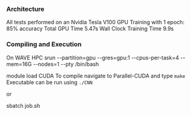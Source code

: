 ### Architecture
All tests performed on an Nvidia Tesla V100 GPU
Training with 1 epoch: 85% accuracy
Total GPU Time 5.47s
Wall Clock Training Time 9.9s

### Compiling and Execution
On WAVE HPC
srun --partition=gpu --gres=gpu:1 --cpus-per-task=4 --mem=16G --nodes=1 --pty /bin/bash

module load CUDA
To compile navigate to Parallel-CUDA and type `make`
Executable can be run using `./CNN`

or 

sbatch job.sh



